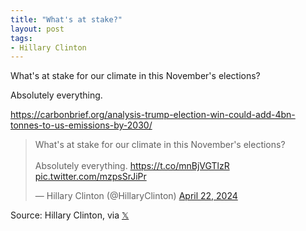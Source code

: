 ```yaml
---
title: "What's at stake?"
layout: post
tags:
- Hillary Clinton
---
```


What's at stake for our climate in this November's elections?

Absolutely everything.

<https://carbonbrief.org/analysis-trump-election-win-could-add-4bn-tonnes-to-us-emissions-by-2030/>

<blockquote class="twitter-tweet"><p lang="en" dir="ltr">What&#39;s at stake for our climate in this November&#39;s elections?<br /><br />Absolutely everything. <a href="https://t.co/mnBjVGTlzR">https://t.co/mnBjVGTlzR</a> <a href="https://t.co/mzpsSrJiPr">pic.twitter.com/mzpsSrJiPr</a></p>&mdash; Hillary Clinton (@HillaryClinton) <a href="https://twitter.com/HillaryClinton/status/1782400479743324603?ref_src=twsrc%5Etfw">April 22, 2024</a></blockquote> <script async src="https://platform.twitter.com/widgets.js" charset="utf-8"></script>

Source: Hillary Clinton, via [𝕏](https://x.com)
